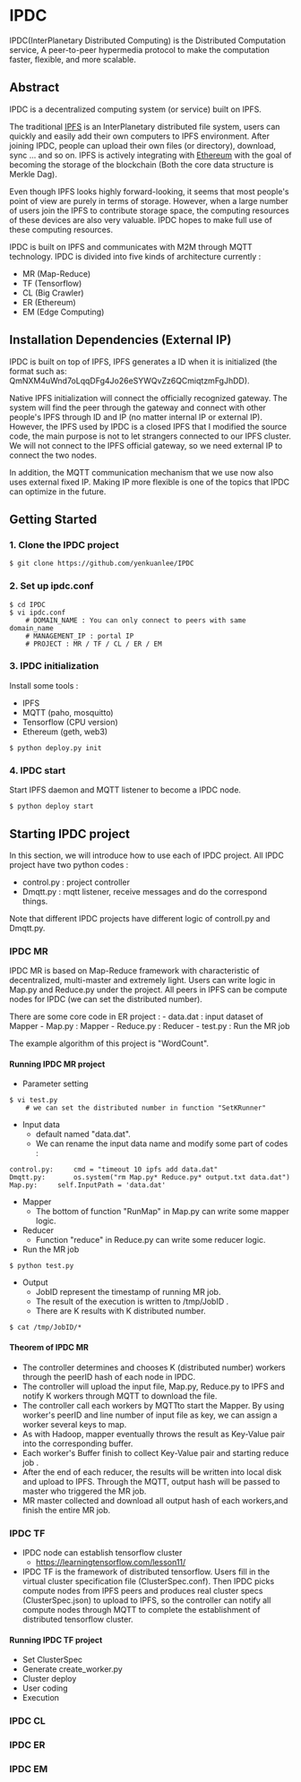 # IPDC

IPDC(InterPlanetary Distributed Computing) is the Distributed Computation service, A peer-to-peer hypermedia protocol to make the computation faster, flexible, and more scalable.




## Abstract

IPDC is a decentralized computing system (or service) built on IPFS.

The traditional [IPFS](https://ipfs.io/) is an InterPlanetary distributed file system, users can quickly and easily add their own computers to IPFS environment. After joining IPDC, people can upload their own files (or directory), download, sync ... and so on.
IPFS is actively integrating with [Ethereum](https://ethereum.org/) with the goal of becoming the storage of the blockchain (Both the core data structure is Merkle Dag).

Even though IPFS looks highly forward-looking, it seems that most people's point of view are purely in terms of storage. However, when a large number of users join the IPFS to contribute storage space, the computing resources of these devices are also very valuable. IPDC hopes to make full use of these computing resources.

IPDC is built on IPFS and communicates with M2M through MQTT technology. IPDC is divided into five kinds of architecture currently :
- MR (Map-Reduce)
- TF (Tensorflow)
- CL (Big Crawler)
- ER (Ethereum)
- EM (Edge Computing)




## Installation Dependencies (External IP)

IPDC is built on top of IPFS, IPFS generates a ID when it is initialized (the format such as: QmNXM4uWnd7oLqqDFg4Jo26eSYWQvZz6QCmiqtzmFgJhDD).

Native IPFS initialization will connect the officially recognized gateway. The system will find the peer through the gateway and connect with other people's IPFS through ID and IP (no matter internal IP or external IP).
However, the IPFS used by IPDC is a closed IPFS that I modified the source code, the main purpose is not to let strangers connected to our IPFS cluster.
We will not connect to the IPFS official gateway, so we need external IP to connect the two nodes.

In addition, the MQTT communication mechanism that we use now also uses external fixed IP. Making IP more flexible is one of the topics that IPDC can optimize in the future.




## Getting Started


### 1. Clone the IPDC project

```
$ git clone https://github.com/yenkuanlee/IPDC
```

### 2. Set up ipdc.conf

```
$ cd IPDC
$ vi ipdc.conf
	# DOMAIN_NAME : You can only connect to peers with same domain_name
	# MANAGEMENT_IP : portal IP
	# PROJECT : MR / TF / CL / ER / EM
```

### 3. IPDC initialization

Install some tools :
- IPFS
- MQTT (paho, mosquitto)
- Tensorflow (CPU version)
- Ethereum (geth, web3)

```
$ python deploy.py init
```


### 4. IPDC start

Start IPFS daemon and MQTT listener to become a IPDC node. 


```
$ python deploy start
```




## Starting IPDC project

In this section, we will introduce how to use each of IPDC project.
All IPDC project have two python codes :
- control.py : project controller
- Dmqtt.py : mqtt listener, receive messages and do the correspond things.

Note that different IPDC projects have different logic of controll.py and Dmqtt.py.


### IPDC MR

IPDC MR is based on Map-Reduce framework with characteristic of decentralized, multi-master and extremely light. Users can write logic in Map.py and Reduce.py under the project. All peers in IPFS can be compute nodes for IPDC (we can set the distributed number).

There are some core code in ER project :
	- data.dat : input dataset of Mapper
	- Map.py : Mapper
	- Reduce.py : Reducer
	- test.py : Run the MR job

The example algorithm of this project is "WordCount".

#### Running IPDC MR project
- Parameter setting
```
$ vi test.py
	# we can set the distributed number in function "SetKRunner"
```
- Input data
	- default named "data.dat". 
	- We can rename the input data name and modify some part of codes :
```
control.py:		cmd = "timeout 10 ipfs add data.dat"
Dmqtt.py:		os.system("rm Map.py* Reduce.py* output.txt data.dat")
Map.py:		self.InputPath = 'data.dat'
```
- Mapper
	- The bottom of function "RunMap" in Map.py can write some mapper logic.
- Reducer
	- Function "reduce" in Reduce.py can write some reducer logic.
- Run the MR job
```
$ python test.py
```
- Output
	- JobID represent the timestamp of running MR job.
	- The result of the execution is written to /tmp/JobID .
	- There are K results with K distributed number.
```
$ cat /tmp/JobID/*
```

#### Theorem of IPDC MR
- The controller determines and chooses K (distributed number) workers through the peerID hash of each node in IPDC.
- The controller will upload the input file, Map.py, Reduce.py to IPFS and notify K workers through MQTT to download the file.
- The controller call each workers by MQTTto start the Mapper. By using worker's peerID and line number of input file as key, we can assign a worker several keys to map.
- As with Hadoop, mapper eventually throws the result as Key-Value pair into the corresponding buffer.
- Each worker's Buffer finish to collect Key-Value pair and starting reduce job .
- After the end of each reducer, the results will be written into local disk and upload to IPFS. Through the MQTT, output hash will be passed to master who triggered the MR job.
- MR master collected and download all output hash of each workers,and finish the entire MR job.


### IPDC TF
- IPDC node can establish tensorflow cluster
	- https://learningtensorflow.com/lesson11/
- IPDC TF is the framework of distributed tensorflow. Users fill in the virtual cluster specification file (ClusterSpec.conf). Then IPDC picks compute nodes from IPFS peers and produces real cluster specs (ClusterSpec.json) to upload to IPFS, so the controller can notify all compute nodes through MQTT to complete the establishment of distributed tensorflow cluster.



#### Running IPDC TF project
- Set ClusterSpec
- Generate create_worker.py
- Cluster deploy
- User coding
- Execution


### IPDC CL


### IPDC ER


### IPDC EM
